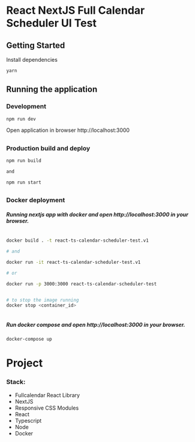 # React NextJS Full Calendar Scheduler UI Test


## Getting Started

Install dependencies
```sh
yarn
```

##
## Running the application

### Development
```sh
npm run dev 
```


Open application in browser http://localhost:3000



##
### Production build and deploy

```sh
npm run build

and

npm run start
```


##


### Docker deployment


##### Running nextjs app with docker and open http://localhost:3000 in your browser.
```sh

docker build . -t react-ts-calendar-scheduler-test.v1

# and 

docker run -it react-ts-calendar-scheduler-test.v1

# or 

docker run -p 3000:3000 react-ts-calendar-scheduler-test


# to stop the image running
docker stop <container_id>
 
```

##### Run docker compose and open http://localhost:3000 in your browser.

```sh
docker-compose up
```


##

# Project

### Stack:
- Fullcalendar React Library
- NextJS
- Responsive CSS Modules
- React
- Typescript
- Node
- Docker
